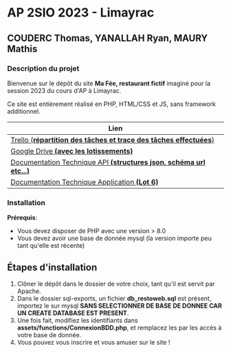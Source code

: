 # AP 2SIO 2023 - Limayrac
## COUDERC Thomas, YANALLAH Ryan, MAURY Mathis

### Description du projet
Bienvenue sur le dépôt du site **Ma Fée, restaurant fictif** imaginé pour la session 2023 du cours d'AP à Limayrac.

Ce site est entièrement réalisé en PHP, HTML/CSS et JS, sans framework additionnel.

| Lien|
|---|
| [Trello (**répartition des tâches et trace des tâches effectuées**)](https://trello.com/invite/b/DMcH42SS/ATTI983851ac1a4c96e8ffe8c59c61876a33B76D73D1/repartition-des-taches)  |  
| [Google Drive **(avec les lotissements)**](https://drive.google.com/drive/folders/1jfV3y8JKOnZ9T33b9-EevwMtnBbMO1CJ)  |  
| [Documentation Technique API **(structures json, schéma url etc...)**](https://drive.google.com/file/d/1fOxDLz6sVuGGB-E_w7bv8bUJlHoQtQXV/view?usp=sharing) |
| [Documentation Technique Application **(Lot 6)**](https://docs.google.com/document/d/14u93tDsqLphN1DQgMO7A37-RzUcoYQWq7kj-YpVcjPQ/edit?usp=sharing) |
### Installation

**Prérequis**: 
- Vous devez disposer de PHP avec une version > 8.0
- Vous devez avoir une base de donnée mysql (la version importe peu tant qu'elle est récente)

**Étapes d'installation**
-
1. Clôner le dépôt dans le dossier de votre choix, tant qu'il est servit par Apache.
2. Dans le dossier sql-exports, un fichier **db_restoweb.sql** est présent, importez le sur mysql **SANS SELECTIONNER DE BASE DE DONNEE CAR UN CREATE DATABASE EST PRESENT**.
3. Une fois fait, modifiez les identifiants dans **assets/functions/ConnexionBDD.php**, et remplacez les par les accès à votre base de donnée.
4. Vous pouvez vous inscrire et vous amuser sur le site !
